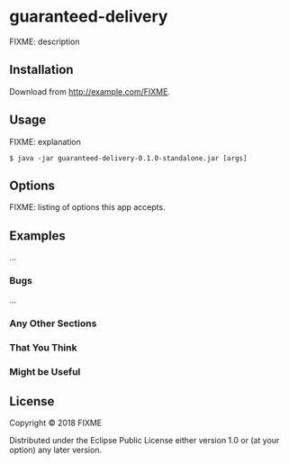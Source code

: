 # guaranteed-delivery

FIXME: description

## Installation

Download from http://example.com/FIXME.

## Usage

FIXME: explanation

    $ java -jar guaranteed-delivery-0.1.0-standalone.jar [args]

## Options

FIXME: listing of options this app accepts.

## Examples

...

### Bugs

...

### Any Other Sections
### That You Think
### Might be Useful

## License

Copyright © 2018 FIXME

Distributed under the Eclipse Public License either version 1.0 or (at
your option) any later version.
